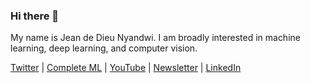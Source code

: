 ### Hi there 👋

My name is Jean de Dieu Nyandwi. I am broadly interested in machine learning, deep learning, and computer vision.

[Twitter](https://twitter.com/Jeande_d) | [Complete ML](https://nyandwi.com/machine_learning_complete/) | [YouTube](https://www.youtube.com/channel/UCSPFIgLyc2t-pNim-CdyBNQ) | [Newsletter](https://www.getrevue.co/profile/deeprevisio) | [LinkedIn](https://www.linkedin.com/in/nyandwi/)

<!-- 
![Twitter Follow](https://img.shields.io/twitter/follow/jeande_d?label=Follow&style=social)
##Hide
-->


